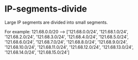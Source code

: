 # IP-segments-divide
Large IP segments are divided into small segments.

For example:
  121.68.0.0/20 --> ['121.68.0.0/24', '121.68.1.0/24', '121.68.2.0/24', '121.68.3.0/24', '121.68.4.0/24', '121.68.5.0/24', '121.68.6.0/24', '121.68.7.0/24', '121.68.8.0/24', '121.68.9.0/24', '121.68.10.0/24', '121.68.11.0/24', '121.68.12.0/24', '121.68.13.0/24', '121.68.14.0/24', '121.68.15.0/24']
